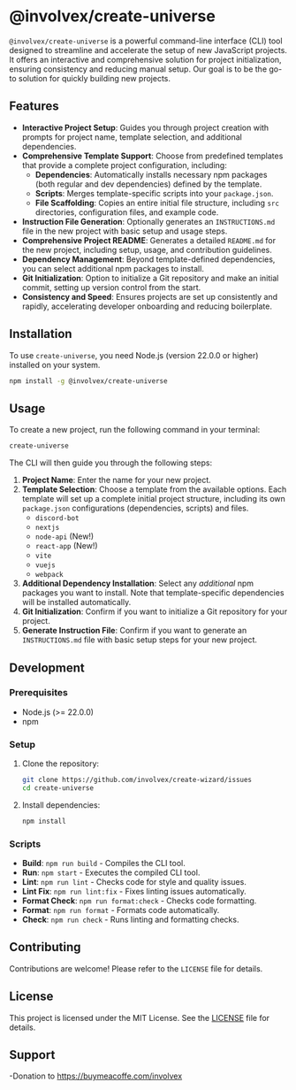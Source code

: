 # @involvex/create-universe

`@involvex/create-universe` is a powerful command-line interface (CLI) tool designed to streamline and accelerate the setup of new JavaScript projects. It offers an interactive and comprehensive solution for project initialization, ensuring consistency and reducing manual setup. Our goal is to be the go-to solution for quickly building new projects.

## Features

*   **Interactive Project Setup**: Guides you through project creation with prompts for project name, template selection, and additional dependencies.
*   **Comprehensive Template Support**: Choose from predefined templates that provide a complete project configuration, including:
    *   **Dependencies**: Automatically installs necessary npm packages (both regular and dev dependencies) defined by the template.
    *   **Scripts**: Merges template-specific scripts into your `package.json`.
    *   **File Scaffolding**: Copies an entire initial file structure, including `src` directories, configuration files, and example code.
*   **Instruction File Generation**: Optionally generates an `INSTRUCTIONS.md` file in the new project with basic setup and usage steps.
*   **Comprehensive Project README**: Generates a detailed `README.md` for the new project, including setup, usage, and contribution guidelines.
*   **Dependency Management**: Beyond template-defined dependencies, you can select additional npm packages to install.
*   **Git Initialization**: Option to initialize a Git repository and make an initial commit, setting up version control from the start.
*   **Consistency and Speed**: Ensures projects are set up consistently and rapidly, accelerating developer onboarding and reducing boilerplate.

## Installation

To use `create-universe`, you need Node.js (version 22.0.0 or higher) installed on your system.

```bash
npm install -g @involvex/create-universe
```

## Usage

To create a new project, run the following command in your terminal:

```bash
create-universe
```

The CLI will then guide you through the following steps:

1.  **Project Name**: Enter the name for your new project.
2.  **Template Selection**: Choose a template from the available options. Each template will set up a complete initial project structure, including its own `package.json` configurations (dependencies, scripts) and files.
    *   `discord-bot`
    *   `nextjs`
    *   `node-api` (New!)
    *   `react-app` (New!)
    *   `vite`
    *   `vuejs`
    *   `webpack`
3.  **Additional Dependency Installation**: Select any *additional* npm packages you want to install. Note that template-specific dependencies will be installed automatically.
4.  **Git Initialization**: Confirm if you want to initialize a Git repository for your project.
5.  **Generate Instruction File**: Confirm if you want to generate an `INSTRUCTIONS.md` file with basic setup steps for your new project.

## Development

### Prerequisites

*   Node.js (>= 22.0.0)
*   npm

### Setup

1.  Clone the repository:
    ```bash
    git clone https://github.com/involvex/create-wizard/issues
    cd create-universe
    ```
2.  Install dependencies:
    ```bash
    npm install
    ```

### Scripts

*   **Build**: `npm run build` - Compiles the CLI tool.
*   **Run**: `npm start` - Executes the compiled CLI tool.
*   **Lint**: `npm run lint` - Checks code for style and quality issues.
*   **Lint Fix**: `npm run lint:fix` - Fixes linting issues automatically.
*   **Format Check**: `npm run format:check` - Checks code formatting.
*   **Format**: `npm run format` - Formats code automatically.
*   **Check**: `npm run check` - Runs linting and formatting checks.

## Contributing

Contributions are welcome! Please refer to the `LICENSE` file for details.

## License

This project is licensed under the MIT License. See the [LICENSE](LICENSE) file for details.

## Support

-Donation to https://buymeacoffe.com/involvex